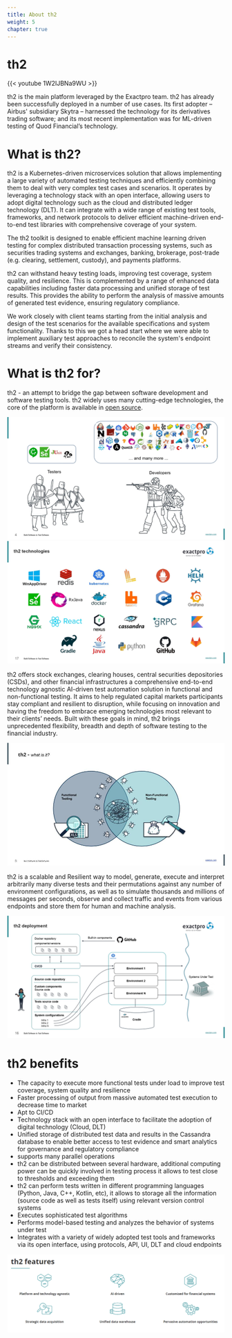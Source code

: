 ```yaml
---
title: About th2
weight: 5
chapter: true
---
```


# th2
{{< youtube 1W2IJBNa9WU >}}

th2 is the main platform leveraged by the Exactpro team. th2 has already been successfully deployed in a number of use cases. Its first adopter – Airbus' subsidiary Skytra – harnessed the technology for its derivatives trading software; and its most recent implementation was for ML-driven testing of Quod Financial’s technology.

# What is th2?

th2 is a Kubernetes-driven microservices solution that allows implementing a large variety of automated testing techniques and efficiently combining them to deal with very complex test cases and scenarios. It operates by leveraging a technology stack with an open interface, allowing users to adopt digital technology such as the cloud and distributed ledger technology (DLT). It can integrate with a wide range of existing test tools, frameworks, and network protocols to deliver efficient machine-driven end-to-end test libraries with comprehensive coverage of your system.

The th2 toolkit is designed to enable efficient machine learning driven testing for complex distributed transaction processing systems, such as securities trading systems and exchanges, banking, brokerage, post-trade (e.g. clearing, settlement, custody), and payments platforms.

th2 can withstand heavy testing loads, improving test coverage, system quality, and resilience. This is complemented by a range of enhanced data capabilities including faster data processing and unified storage of test results. This provides the ability to perform the analysis of massive amounts of generated test evidence, ensuring regulatory compliance.

We work closely with client teams starting from the initial analysis and design of the test scenarios for the available specifications and system functionality. Thanks to this we got a head start where we were able to implement auxiliary test approaches to reconcile the system's endpoint streams and verify their consistency.

# What is th2 for?

th2 - an attempt to bridge the gap between software development and software testing tools. th2 widely uses many cutting-edge technologies, the core of the platform is available in [open source](https://github.com/th2-net).

![About 1](images/about1.jpg)
![About 3](images/about3.jpg)

th2 offers stock exchanges, clearing houses, central securities depositories (CSDs), and other financial infrastructures a comprehensive end-to-end technology agnostic AI-driven test automation solution in functional and non-functional testing. It aims to help regulated capital markets participants stay compliant and resilient to disruption, while focusing on innovation and having the freedom to embrace emerging technologies most relevant to their clients’ needs. Built with these goals in mind, th2 brings unprecedented flexibility, breadth and depth of software testing to the financial industry.

![About 4](images/about4.jpg)

th2 is a scalable and Resilient way to model, generate, execute and interpret arbitrarily many diverse tests and their permutations against any number of environment configurations, as well as to simulate thousands and millions of messages per seconds, observe and collect traffic and events from various endpoints and store them for human and machine analysis.

![About 2](images/about2.jpg)

# th2 benefits
- The capacity to execute more functional tests under load to improve test coverage, system quality and resilience
- Faster processing of output from massive automated test execution to decrease time to market
- Apt to CI/CD
- Technology stack with an open interface to facilitate the adoption of digital technology (Cloud, DLT)
- Unified storage of distributed test data and results in the Cassandra database to enable better access to test evidence and smart analytics for governance and regulatory compliance
- supports many parallel operations
- th2 can be distributed between several hardware, additional computing power can be quickly involved in testing process it allows to test close to thresholds and exceeding them
- th2 can perform tests written in different programming languages (Python, Java, C++, Kotlin, etc), it allows to storage all the information (source code as well as tests itself) using relevant version control systems
- Executes sophisticated test algorithms
- Performs model-based testing and analyzes the behavior of systems under test
- Integrates with a variety of widely adopted test tools and frameworks via its open interface, using protocols, API, UI, DLT and cloud endpoints

![About 6](images/about6.PNG)
